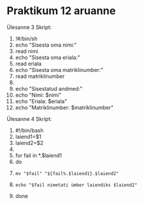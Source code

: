 # Praktikum 12 aruanne



Ülesanne 3 Skript:
1. !#/bin/sh
2. echo "Sisesta oma nimi:"
3. read nimi
4. echo "Sisesta oma eriala:"
5. read eriala
6. echo "Sisesta oma matriklinumber:"
7. read matriklinumber
8. 
9. echo "Sisestatud andmed:"
10. echo "Nimi: $nimi"
11. echo "Eriala: $eriala"
12. echo "Matriklinumber: $matriklinumber" 

Ülesanne 4 Skript:
1. #!/bin/bash
2. laiend1=$1
3. laiend2=$2
4. 
5. for fail in *.$laiend1
6. do
7.     mv "$fail" "${fail%.$laiend1}.$laiend2"
8.     echo "$fail nimetati ümber laiendiks $laiend2"
9. done
